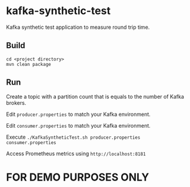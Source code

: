 # kafka-synthetic-test

Kafka synthetic test application to measure round trip time.

## Build

```
cd <project directory>
mvn clean package
```

## Run

Create a topic with a partition count that is equals to the number of Kafka brokers.

Edit `producer.properties` to match your Kafka environment.

Edit `consumer.properties` to match your Kafka environment.

Execute `./KafkaSyntheticTest.sh producer.properties consumer.properties`

Access Prometheus metrics using `http://localhost:8181`

# FOR DEMO PURPOSES ONLY

